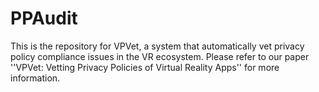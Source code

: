 # PPAudit

This is the repository for VPVet, a system that automatically vet privacy policy compliance issues in the VR ecosystem. Please refer to our paper ''VPVet: Vetting Privacy Policies of Virtual Reality Apps'' for more information.




